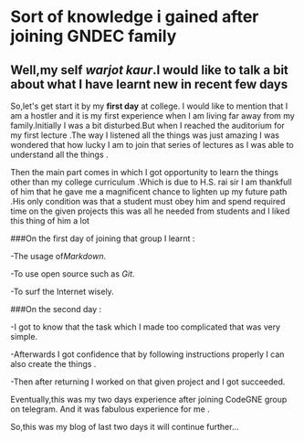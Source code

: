<h1>Sort of knowledge i gained after joining GNDEC family</h1>

<h2>Well,my self <i>warjot kaur</i>.I would like to talk a bit about what I have 
  learnt new in recent few days </h2>

So,let's get start it by my <strong>first day</strong> at college.
I would like to mention that I am a hostler and it is my first experience when I am
living far away from my family.Initially I was a bit disturbed.But when I reached the
auditorium for my first lecture .The way I listened all the things was just amazing I 
was wondered that how lucky I am to join that series of lectures as I was able to 
understand all the things .

Then the main part comes in which I got opportunity to learn the things other than my
college curriculum .Which is due to H.S. rai sir I am thankfull of him that he gave me 
a magnificent chance to lighten up my future path .His only condition was that a student
must obey him and spend required time on the given projects this was all he needed from
students and I liked this thing of him a lot

###On the first day of joining that group I learnt :

-The usage of<i>Markdown</i>.

-To use open source such as <i>Git</i>.

-To surf the Internet wisely.

###On the second day :

-I got to know that the task which I made too complicated that was very simple.

-Afterwards I got confidence that by following instructions properly I can also create 
the things .

-Then after returning I worked on that given project and I got succeeded. 

Eventually,this was my two days experience after joining CodeGNE group on telegram.
And it was fabulous experience for me .

So,this was my blog of last two days it will continue further...



